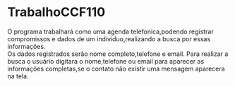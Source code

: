 # TrabalhoCCF110
O programa trabalhará como uma agenda telefonica,podendo registrar compromissos e dados de um indivíduo,realizando a busca por essas informações.  
Os dados registrados serão nome completo,telefone e email.
Para realizar a busca o usuário digitara o nome,telefone ou email para aparecer as informações completas,se o contato não existir uma mensagem aparecera na tela.
